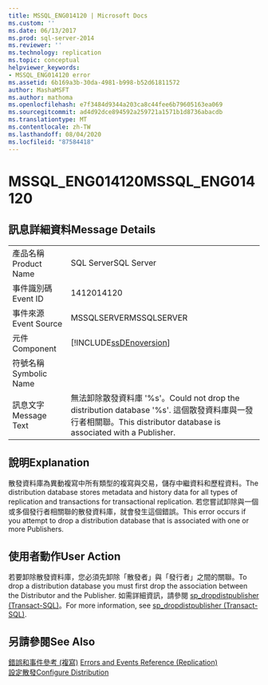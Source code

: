 ```yaml
---
title: MSSQL_ENG014120 | Microsoft Docs
ms.custom: ''
ms.date: 06/13/2017
ms.prod: sql-server-2014
ms.reviewer: ''
ms.technology: replication
ms.topic: conceptual
helpviewer_keywords:
- MSSQL_ENG014120 error
ms.assetid: 6b169a3b-30da-4981-b998-b52d61811572
author: MashaMSFT
ms.author: mathoma
ms.openlocfilehash: e7f3484d9344a203ca8c44fee6b79605163ea069
ms.sourcegitcommit: ad4d92dce894592a259721a1571b1d8736abacdb
ms.translationtype: MT
ms.contentlocale: zh-TW
ms.lasthandoff: 08/04/2020
ms.locfileid: "87584418"
---
```

# <a name="mssql_eng014120"></a><span data-ttu-id="34e00-102">MSSQL_ENG014120</span><span class="sxs-lookup"><span data-stu-id="34e00-102">MSSQL_ENG014120</span></span>
    
## <a name="message-details"></a><span data-ttu-id="34e00-103">訊息詳細資料</span><span class="sxs-lookup"><span data-stu-id="34e00-103">Message Details</span></span>  
  
|||  
|-|-|  
|<span data-ttu-id="34e00-104">產品名稱</span><span class="sxs-lookup"><span data-stu-id="34e00-104">Product Name</span></span>|<span data-ttu-id="34e00-105">SQL Server</span><span class="sxs-lookup"><span data-stu-id="34e00-105">SQL Server</span></span>|  
|<span data-ttu-id="34e00-106">事件識別碼</span><span class="sxs-lookup"><span data-stu-id="34e00-106">Event ID</span></span>|<span data-ttu-id="34e00-107">14120</span><span class="sxs-lookup"><span data-stu-id="34e00-107">14120</span></span>|  
|<span data-ttu-id="34e00-108">事件來源</span><span class="sxs-lookup"><span data-stu-id="34e00-108">Event Source</span></span>|<span data-ttu-id="34e00-109">MSSQLSERVER</span><span class="sxs-lookup"><span data-stu-id="34e00-109">MSSQLSERVER</span></span>|  
|<span data-ttu-id="34e00-110">元件</span><span class="sxs-lookup"><span data-stu-id="34e00-110">Component</span></span>|[!INCLUDE[ssDEnoversion](../../includes/ssdenoversion-md.md)]|  
|<span data-ttu-id="34e00-111">符號名稱</span><span class="sxs-lookup"><span data-stu-id="34e00-111">Symbolic Name</span></span>||  
|<span data-ttu-id="34e00-112">訊息文字</span><span class="sxs-lookup"><span data-stu-id="34e00-112">Message Text</span></span>|<span data-ttu-id="34e00-113">無法卸除散發資料庫 '%s'。</span><span class="sxs-lookup"><span data-stu-id="34e00-113">Could not drop the distribution database '%s'.</span></span> <span data-ttu-id="34e00-114">這個散發資料庫與一發行者相關聯。</span><span class="sxs-lookup"><span data-stu-id="34e00-114">This distributor database is associated with a Publisher.</span></span>|  
  
## <a name="explanation"></a><span data-ttu-id="34e00-115">說明</span><span class="sxs-lookup"><span data-stu-id="34e00-115">Explanation</span></span>  
 <span data-ttu-id="34e00-116">散發資料庫為異動複寫中所有類型的複寫與交易，儲存中繼資料和歷程資料。</span><span class="sxs-lookup"><span data-stu-id="34e00-116">The distribution database stores metadata and history data for all types of replication and transactions for transactional replication.</span></span> <span data-ttu-id="34e00-117">若您嘗試卸除與一個或多個發行者相關聯的散發資料庫，就會發生這個錯誤。</span><span class="sxs-lookup"><span data-stu-id="34e00-117">This error occurs if you attempt to drop a distribution database that is associated with one or more Publishers.</span></span>  
  
## <a name="user-action"></a><span data-ttu-id="34e00-118">使用者動作</span><span class="sxs-lookup"><span data-stu-id="34e00-118">User Action</span></span>  
 <span data-ttu-id="34e00-119">若要卸除散發資料庫，您必須先卸除「散發者」與「發行者」之間的關聯。</span><span class="sxs-lookup"><span data-stu-id="34e00-119">To drop a distribution database you must first drop the association between the Distributor and the Publisher.</span></span> <span data-ttu-id="34e00-120">如需詳細資訊，請參閱 [sp_dropdistpublisher &#40;Transact-SQL&#41;](/sql/relational-databases/system-stored-procedures/sp-dropdistpublisher-transact-sql)。</span><span class="sxs-lookup"><span data-stu-id="34e00-120">For more information, see [sp_dropdistpublisher &#40;Transact-SQL&#41;](/sql/relational-databases/system-stored-procedures/sp-dropdistpublisher-transact-sql).</span></span>  
  
## <a name="see-also"></a><span data-ttu-id="34e00-121">另請參閱</span><span class="sxs-lookup"><span data-stu-id="34e00-121">See Also</span></span>  
 <span data-ttu-id="34e00-122">[錯誤和事件參考 &#40;複寫&#41;](errors-and-events-reference-replication.md) </span><span class="sxs-lookup"><span data-stu-id="34e00-122">[Errors and Events Reference &#40;Replication&#41;](errors-and-events-reference-replication.md) </span></span>  
 [<span data-ttu-id="34e00-123">設定散發</span><span class="sxs-lookup"><span data-stu-id="34e00-123">Configure Distribution</span></span>](configure-distribution.md)  
  
  
